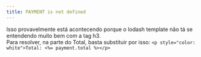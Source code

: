 ```yaml
---
title: PAYMENT is not defined
---
```


 Isso provavelmente está acontecendo porque o lodash template não tá se entendendo muito bem com a tag h3.
 <br /> Para resolver, na parte do Total, basta substituir por isso:
 `<p style="color: white">Total: <%= payment.total %></p>`
